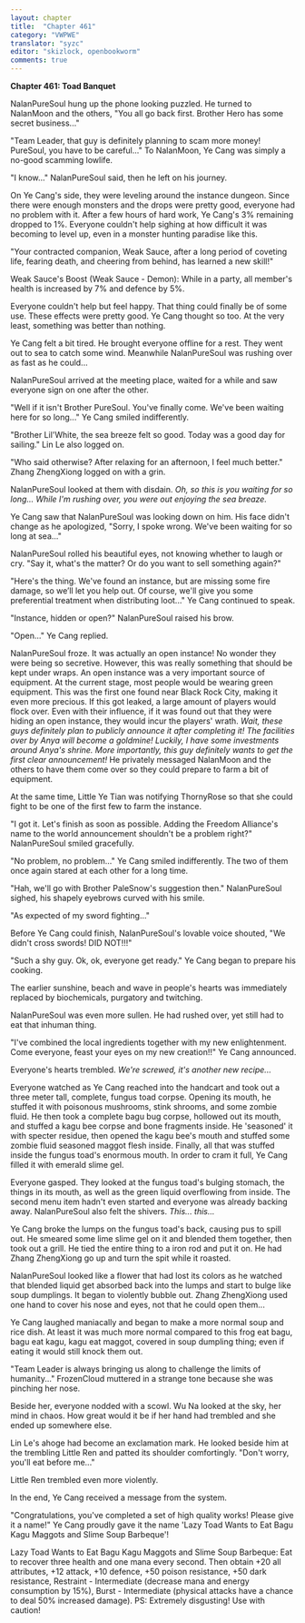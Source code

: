 ```yaml
---
layout: chapter
title:  "Chapter 461"
category: "VWPWE"
translator: "syzc"
editor: "skizlock, openbookworm"
comments: true
---
```


**Chapter 461: Toad Banquet**

NalanPureSoul hung up the phone looking puzzled. He turned to NalanMoon and the others, "You all go back first. Brother Hero has some secret business..."

"Team Leader, that guy is definitely planning to scam more money! PureSoul, you have to be careful..." To NalanMoon, Ye Cang was simply a no-good scamming lowlife.

"I know..." NalanPureSoul said, then he left on his journey.

On Ye Cang's side, they were leveling around the instance dungeon. Since there were enough monsters and the drops were pretty good, everyone had no problem with it. After a few hours of hard work, Ye Cang's 3% remaining dropped to 1%. Everyone couldn't help sighing at how difficult it was becoming to level up, even in a monster hunting paradise like this.

"Your contracted companion, Weak Sauce, after a long period of coveting life, fearing death, and cheering from behind, has learned a new skill!"

Weak Sauce's Boost (Weak Sauce - Demon): 
While in a party, all member's health is increased by 7% and defence by 5%.

Everyone couldn't help but feel happy. That thing could finally be of some use. These effects were pretty good. Ye Cang thought so too. At the very least, something was better than nothing.

Ye Cang felt a bit tired. He brought everyone offline for a rest. They went out to sea to catch some wind. Meanwhile NalanPureSoul was rushing over as fast as he could...

NalanPureSoul arrived at the meeting place, waited for a while and saw everyone sign on one after the other.

"Well if it isn't Brother PureSoul. You've finally come. We've been waiting here for so long..." Ye Cang smiled indifferently.

"Brother Lil'White, the sea breeze felt so good. Today was a good day for sailing." Lin Le also logged on.

"Who said otherwise? After relaxing for an afternoon, I feel much better." Zhang ZhengXiong logged on with a grin.

NalanPureSoul looked at them with disdain. *Oh, so this is you waiting for so long... While I'm rushing over, you were out enjoying the sea breaze.*

Ye Cang saw that NalanPureSoul was looking down on him. His face didn't change as he apologized, "Sorry, I spoke wrong. We've been waiting for so long at sea..."

NalanPureSoul rolled his beautiful eyes, not knowing whether to laugh or cry. "Say it, what's the matter? Or do you want to sell something again?"

"Here's the thing. We've found an instance, but are missing some fire damage, so we’ll let you help out. Of course, we'll give you some preferential treatment when distributing loot..." Ye Cang continued to speak.

"Instance, hidden or open?" NalanPureSoul raised his brow.

"Open..." Ye Cang replied.

NalanPureSoul froze. It was actually an open instance! No wonder they were being so secretive. However, this was really something that should be kept under wraps. An open instance was a very important source of equipment. At the current stage, most people would be wearing green equipment. This was the first one found near Black Rock City, making it even more precious. If this got leaked, a large amount of players would flock over. Even with their influence, if it was found out that they were hiding an open instance, they would incur the players' wrath. *Wait, these guys definitely plan to publicly announce it after completing it! The facilities over by Anya will become a goldmine! Luckily, I have some investments around Anya's shrine. More importantly, this guy definitely wants to get the first clear announcement!* He privately messaged NalanMoon and the others to have them come over so they could prepare to farm a bit of equipment.

At the same time, Little Ye Tian was notifying ThornyRose so that she could fight to be one of the first few to farm the instance.

"I got it. Let's finish as soon as possible. Adding the Freedom Alliance's name to the world announcement shouldn't be a problem right?" NalanPureSoul smiled gracefully.

"No problem, no problem..." Ye Cang smiled indifferently. The two of them once again stared at each other for a long time.

"Hah, we'll go with Brother PaleSnow's suggestion then." NalanPureSoul sighed, his shapely eyebrows curved with his smile.

"As expected of my sword fighting..." 

Before Ye Cang could finish, NalanPureSoul's lovable voice shouted, "We didn't cross swords! DID NOT!!!"

"Such a shy guy. Ok, ok, everyone get ready." Ye Cang began to prepare his cooking.

The earlier sunshine, beach and wave in people's hearts was immediately replaced by biochemicals, purgatory and twitching. 

NalanPureSoul was even more sullen. He had rushed over, yet still had to eat that inhuman thing.

"I've combined the local ingredients together with my new enlightenment. Come everyone, feast your eyes on my new creation!!" Ye Cang announced. 

Everyone's hearts trembled. *We're screwed, it's another new recipe...*

Everyone watched as Ye Cang reached into the handcart and took out a three meter tall, complete, fungus toad corpse. Opening its mouth, he stuffed it with poisonous mushrooms, stink shrooms, and some zombie fluid. He then took a complete bagu bug corpse, hollowed out its mouth, and stuffed a kagu bee corpse and bone fragments inside. He 'seasoned' it with specter residue, then opened the kagu bee's mouth and stuffed some zombie fluid seasoned maggot flesh inside. Finally, all that was stuffed inside the fungus toad's enormous mouth. In order to cram it full, Ye Cang filled it with emerald slime gel.

Everyone gasped. They looked at the fungus toad's bulging stomach, the things in its mouth, as well as the green liquid overflowing from inside. The second menu item hadn't even started and everyone was already backing away. NalanPureSoul also felt the shivers. *This... this...*

Ye Cang broke the lumps on the fungus toad's back, causing pus to spill out. He smeared some lime slime gel on it and blended them together, then took out a grill. He tied the entire thing to a iron rod and put it on. He had Zhang ZhengXiong go up and turn the spit while it roasted.

NalanPureSoul looked like a flower that had lost its colors as he watched that blended liquid get absorbed back into the lumps and start to bulge like soup dumplings. It began to violently bubble out. Zhang ZhengXiong used one hand to cover his nose and eyes, not that he could open them...

Ye Cang laughed maniacally and began to make a more normal soup and rice dish. At least it was much more normal compared to this frog eat bagu, bagu eat kagu, kagu eat maggot, covered in soup dumpling thing; even if eating it would still knock them out.

"Team Leader is always bringing us along to challenge the limits of humanity..." FrozenCloud muttered in a strange tone because she was pinching her nose.

Beside her, everyone nodded with a scowl. Wu Na looked at the sky, her mind in chaos. How great would it be if her hand had trembled and she ended up somewhere else.

Lin Le's ahoge had become an exclamation mark. He looked beside him at the trembling Little Ren and patted its shoulder comfortingly. "Don't worry, you'll eat before me..."

Little Ren trembled even more violently.

In the end, Ye Cang received a message from the system.

"Congratulations, you've completed a set of high quality works! Please give it a name!" Ye Cang proudly gave it the name 'Lazy Toad Wants to Eat Bagu Kagu Maggots and Slime Soup Barbeque'!

Lazy Toad Wants to Eat Bagu Kagu Maggots and Slime Soup Barbeque: 
Eat to recover three health and one mana every second. Then obtain +20 all attributes, +12 attack, +10 defence, +50 poison resistance, +50 dark resistance, Restraint - Intermediate (decrease mana and energy consumption by 15%), Burst - Intermediate (physical attacks have a chance to deal 50% increased damage). 
PS: Extremely disgusting! Use with caution!
